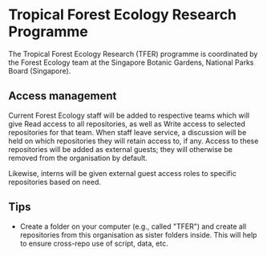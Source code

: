 # Tropical Forest Ecology Research Programme

The Tropical Forest Ecology Research (TFER) programme is coordinated by the Forest Ecology team at the Singapore Botanic Gardens, National Parks Board (Singapore).

## Access management

Current Forest Ecology staff will be added to respective teams which will give Read access to all repositories, as well as Write access to selected repositories for that team. When staff leave service, a discussion will be held on which repositories they will retain access to, if any. Access to these repositories will be added as external guests; they will otherwise be removed from the organisation by default.

Likewise, interns will be given external guest access roles to specific repositories based on need.

## Tips

* Create a folder on your computer (e.g., called "TFER") and create all repositories from this organisation as sister folders inside. This will help to ensure cross-repo use of script, data, etc.
